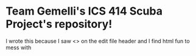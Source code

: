 <html>
<head>
<h1>Team Gemelli's ICS 414 Scuba Project's repository!</h1>
</head>

<body>
I wrote this because I saw <> on the edit file header and I find html fun to mess with
</body>

</html>
